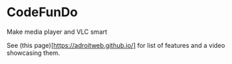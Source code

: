# CodeFunDo
Make media player and VLC smart

See (this page)[https://adroitweb.github.io/] for list of features and a video showcasing them.
